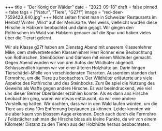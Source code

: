+++
title = "Der König der Wälder"
date = "2023-09-18"
draft = false
pinned = false
tags = ["Natur", "Tiere", "G27f"]
image = "red-deer-7559423_640.jpg"
+++
Nicht selten findet man in Schweizer Restaurants im Herbst/ Winter „Wild“ auf der Menükarte. Wer weiss, vielleicht wurden diese Hirsche in Habkern beobachtet und dann gejagt. Wir gingen den Rothirschen im Wald von Habkern genauer auf die Spur und haben vieles über die Tierart gelernt. 

Wir als Klasse g27f haben am Dienstag Abend mit unserem Klassenlehrer Mike, dem stellvertretenden Klassenlehrer Herr Rohner eine Beobachtung von Rothirschen, Steinböcken und Gämsen mit einem Wildhüter gemacht.\
Gegen Abend wurden wir von drei Autos der Wildhüter abgeholt. Schlussendlich kamen wir vor einer älteren Holzhütte an. Darin hingen Tierschädel-&Felle von verschiedensten Tierarten. Ausserdem standen dort Fernrohre, um die Tiere zu beobachten. Der Wildhüter erläuterte uns viele Aspekte des Rothirschs und des Steinbocks. Zum Beispiel die Nutzung des Geweihs als Waffe gegen andere Hirsche. Es war beeindruckend, wie viel uns dieser Berner Oberländer erzählen konnte. Als es dann ans Hirsche beobachten ging, waren wir etwas enttäuscht, da wir eine andere Vorstellung hatten. Wir dachten, dass wir in den Wald laufen würden, um die Tiere aus etwa 10m Entfernung bestaunen zu können. Leider konnten wir sie aber kaum von blossem Auge erkennen. Doch auch durch die Fernrohre / Feldstächer sah man die Hirsche bloss als kleine Punkte, da wir von einem Kilometer Distanz zu den Tieren aus der Holzhütte heraus beobachteten.